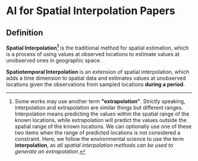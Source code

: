 # AI for Spatial Interpolation Papers

## Definition
**Spatial Interpolation[^1]** is the traditional method for spatial estimation, which is a process of using values at observed locations to estimate values at unobserved ones in geographic space.

**Spatiotemporal Interpolation** is an extension of spatial interpolation, which adds a time dimension to spatial data and estimates values at unobserved locations given the observations from sampled locations **during a period**.

[^1]: Some works may use another term **"extrapolation"**. Strictly speaking, interpolation and extrapolation are similar things but different ranges. Interpolation means predicting the values within the spatial range of the known locations, while extrapolation will predict the values outside the spatial range of the known locations.
We can optionally use one of these two items when the range of predicted locations is not considered a constraint.
Here, we follow the environmental science[^2] to use the term **interpolation**, as *all spatial interpolation methods can be used to generate an extrapolation.* 
[^2]: >Li, Jin, and Andrew D. Heap. "A review of spatial interpolation methods for environmental scientists." (2008): 137-145.


